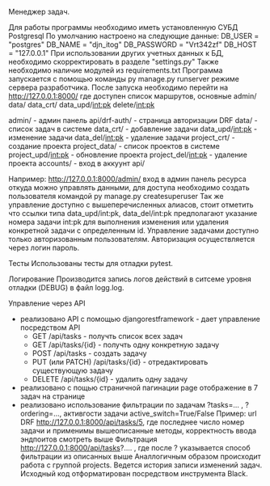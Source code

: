 Менеджер задач.

Для работы программы необходимо иметь установленную СУБД Postgresql 
По умолчанию настроено на следующие данные: DB_USER = "postgres" DB_NAME = "djn_itog" DB_PASSWORD = "Vrt342zf" DB_HOST = "127.0.0.1" 
При использовании других учетных данных к БД, необходимо скорректировать в разделе "settings.py" 
Также необходимо наличие модулей из requirements.txt Программа запускается с помощью команды py  manage.py runserver  режиме сервера разработчика. 
После запуска необходимо перейти на http://127.0.0.1:8000/ где доступен список  маршрутов, 
основные 
admin/
data/
data_crt/
data_upd/<int:pk>
delete/<int:pk>

admin/ - админ панель
api/drf-auth/ - страница авторизации DRF
data/ - список задач в системе
data_crt/ - добавление задачи
data_upd/<int:pk> - изменение задачи
data_del/<int:pk> - удаление задачи
project_crt/ - создание проекта
project_data/ - список проектов в системе
project_upd/<int:pk> - обновление проекта
project_del/<int:pk> - удаление проекта
accounts/ - вход в аккуунт
api/
    
Например: http://127.0.0.1:8000/admin/ вход в админ панель ресурса откуда можно управлять данными, для доступа необходимо создать пользователя командой   py  manage.py createsuperuser
Так же управление доступно с вышеперечисленных алиасов, стоит отметить что ссылки типа data_upd/int:pk, data_del/int:pk предполагают указание номера задачи int:pk для выполнения изменения или удаления конкретной задачи с определенным id.
Управление задачами доступно только авторизованным пользователям. Авторизация осуществляется через логин пароль.

Тесты
Использованы тесты для отладки pytest.

Логирование
Производится запись логов действий в ситсеме уровня отладки (DEBUG) в файл logg.log.

Управление через API
- реализовано API с помощью djangorestframework - дает управление посредством API
  - GET /api/tasks - получть список всех задач
  - GET /api/tasks/{id} - получть одну конкретную задачу
  - POST /api/tasks - создать задачу
  - PUT (или PATCH) /api/tasks/{id} - отредактировать существующую задачу
  - DELETE /api/tasks/{id} - удалить одну задачу
- реализовано с пощью страничной пагинации  page отображение в 7 задач на странице
- реализовано использование фильтрации по задачам ?tasks=... , ?ordering=..., активгости задачи active_switch=True/False
Пример: url DRF http://127.0.0.1:8000/api/tasks/5, где последнее число номер задачи и применимы вышеописанные методы, корректность ввода эндпоитов смотреть выше
Фильтрация http://127.0.0.1:8000/api/tasks?.... , где после ? указывается способ фильтрации из описанных выше
Аналлогичным образом происходит работа с группой projects.
Ведется история записи изменений задач.
Исходный код отформатирован посредством инструмента Black.


